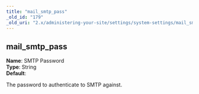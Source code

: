 ```yaml
---
title: "mail_smtp_pass"
_old_id: "179"
_old_uri: "2.x/administering-your-site/settings/system-settings/mail_smtp_pass"
---
```


mail\_smtp\_pass
----------------

**Name**: SMTP Password   
**Type**: String   
**Default**:

The password to authenticate to SMTP against.
